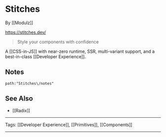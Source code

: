 # Stitches

By [[Modulz]]

https://stitches.dev/

> Style your components with confidence

A [[CSS-in-JS]] with near-zero runtime, SSR, multi-variant support, and a best-in-class [[Developer Experience]].

## Notes

```query
path:"Stitches\/notes"
```

## See Also

- [[Radix]]

---

Tags: [[Developer Experience]], [[Primitives]], [[Components]]

---
